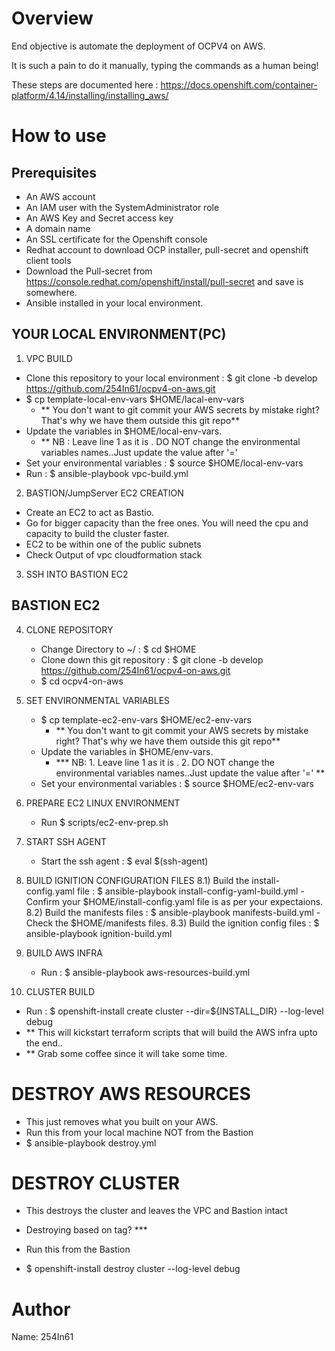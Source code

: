 Overview
========
End objective is automate the deployment of OCPV4 on AWS.

It is such a pain to do it manually, typing the commands as a human being!

These steps are documented here : https://docs.openshift.com/container-platform/4.14/installing/installing_aws/


How to use
==========

Prerequisites
--------------

- An AWS account 
- An IAM user with the SystemAdministrator role 
- An AWS Key and Secret access key
- A domain name 
- An SSL certificate for the Openshift console 
- Redhat account to download OCP installer, pull-secret and openshift client tools
- Download the Pull-secret from https://console.redhat.com/openshift/install/pull-secret and save is somewhere. 
- Ansible installed in your local environment.

YOUR LOCAL ENVIRONMENT(PC)
--------------------------

1. VPC BUILD 
  - Clone this repository to your local environment :  $ git clone -b develop https://github.com/254In61/ocpv4-on-aws.git
  - $ cp template-local-env-vars $HOME/lacal-env-vars 
    - ** You don't want to git commit your AWS secrets by mistake right? That's why we have them outside this git repo**
  - Update the variables in $HOME/local-env-vars. 
    - ** NB : Leave line 1 as it is . DO NOT change the environmental variables names..Just update the value after '='
  - Set your environmental variables : $ source $HOME/local-env-vars
  - Run : $ ansible-playbook vpc-build.yml

2. BASTION/JumpServer EC2 CREATION
  - Create an EC2 to act as Bastio.
  - Go for bigger capacity than the free ones. You will need the cpu and capacity to build the cluster faster.
  - EC2 to be within one of the public subnets
  - Check Output of vpc cloudformation stack

3. SSH INTO BASTION EC2

BASTION EC2
------------

4. CLONE REPOSITORY
   - Change Directory to ~/  : $ cd $HOME 
   - Clone down this git repository : $ git clone -b develop https://github.com/254In61/ocpv4-on-aws.git
   - $ cd ocpv4-on-aws

5. SET ENVIRONMENTAL VARIABLES
   - $ cp template-ec2-env-vars $HOME/ec2-env-vars 
     - ** You don't want to git commit your AWS secrets by mistake right? That's why we have them outside this git repo**
   - Update the variables in $HOME/env-vars. 
     - *** NB: 1. Leave line 1 as it is . 2. DO NOT change the environmental variables names..Just update the value after '=' **
   - Set your environmental variables : $ source $HOME/ec2-env-vars

6. PREPARE EC2 LINUX ENVIRONMENT
   - Run $ scripts/ec2-env-prep.sh

7. START SSH AGENT
   - Start the ssh agent : $ eval $(ssh-agent)

8. BUILD IGNITION CONFIGURATION FILES
   8.1) Build the install-config.yaml file : $ ansible-playbook install-config-yaml-build.yml
       - Confirm your $HOME/install-config.yaml file is as per your expectaions.
   8.2) Build the manifests files : $ ansible-playbook manifests-build.yml
       - Check the $HOME/manifests files.
   8.3) Build the ignition config files : $ ansible-playbook ignition-build.yml

9. BUILD AWS INFRA
   - Run : $ ansible-playbook aws-resources-build.yml

10. CLUSTER BUILD
   - Run : $ openshift-install create cluster --dir=${INSTALL_DIR} --log-level debug
   - ** This will kickstart terraform scripts that will build the AWS infra upto the end..
   - ** Grab some coffee since it will take some time.

DESTROY AWS RESOURCES
======================
- This just removes what you built on your AWS.
- Run this from your local machine NOT from the Bastion
- $ ansible-playbook destroy.yml

DESTROY CLUSTER
================
- This destroys the cluster and leaves the VPC and Bastion intact
- Destroying based on tag? ***
- Run this from the Bastion

- $ openshift-install destroy cluster --log-level debug
  

Author
======
Name: 254In61
